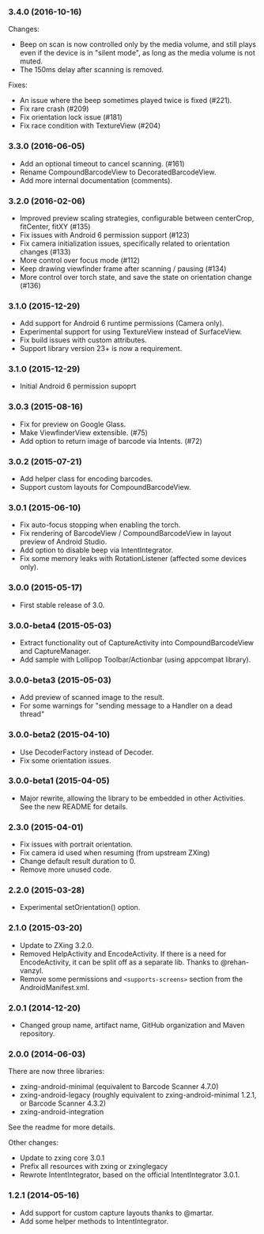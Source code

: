 ### 3.4.0 (2016-10-16)

Changes:
* Beep on scan is now controlled only by the media volume, and still plays
  even if the device is in "silent mode", as long as the media volume is not muted.
* The 150ms delay after scanning is removed.
  
Fixes:
* An issue where the beep sometimes played twice is fixed (#221).
* Fix rare crash (#209)
* Fix orientation lock issue (#181)
* Fix race condition with TextureView (#204)


### 3.3.0 (2016-06-05)

* Add an optional timeout to cancel scanning. (#161)
* Rename CompoundBarcodeView to DecoratedBarcodeView.
* Add more internal documentation (comments).

### 3.2.0 (2016-02-06)

* Improved preview scaling strategies, configurable between centerCrop, fitCenter, fitXY (#135)
* Fix issues with Android 6 permission support (#123)
* Fix camera initialization issues, specifically related to orientation changes (#133)
* More control over focus mode (#112)
* Keep drawing viewfinder frame after scanning / pausing (#134)
* More control over torch state, and save the state on orientation change (#136)

### 3.1.0 (2015-12-29)

* Add support for Android 6 runtime permissions (Camera only).
* Experimental support for using TextureView instead of SurfaceView.
* Fix build issues with custom attributes.
* Support library version 23+ is now a requirement.


### 3.1.0 (2015-12-29)

* Initial Android 6 permission supoprt

### 3.0.3 (2015-08-16)

* Fix for preview on Google Glass.
* Make ViewfinderView extensible. (#75)
* Add option to return image of barcode via Intents. (#72)

### 3.0.2 (2015-07-21)

* Add helper class for encoding barcodes.
* Support custom layouts for CompoundBarcodeView.

### 3.0.1 (2015-06-10)

* Fix auto-focus stopping when enabling the torch.
* Fix rendering of BarcodeView / CompoundBarcodeView in layout preview of Android Studio.
* Add option to disable beep via IntentIntegrator.
* Fix some memory leaks with RotationListener (affected some devices only).

### 3.0.0 (2015-05-17)

* First stable release of 3.0.

### 3.0.0-beta4 (2015-05-03)

* Extract functionality out of CaptureActivity into CompoundBarcodeView and CaptureManager.
* Add sample with Lollipop Toolbar/Actionbar (using appcompat library).

### 3.0.0-beta3 (2015-05-03)

* Add preview of scanned image to the result.
* For some warnings for "sending message to a Handler on a dead thread"

### 3.0.0-beta2 (2015-04-10)

* Use DecoderFactory instead of Decoder.
* Fix some orientation issues.

### 3.0.0-beta1 (2015-04-05)

* Major rewrite, allowing the library to be embedded in other Activities. See the new README for
  details.

### 2.3.0 (2015-04-01)

* Fix issues with portrait orientation.
* Fix camera id used when resuming (from upstream ZXing)
* Change default result duration to 0.
* Remove more unused code.

### 2.2.0 (2015-03-28)

* Experimental setOrientation() option.

### 2.1.0 (2015-03-20)

* Update to ZXing 3.2.0.
* Removed HelpActivity and EncodeActivity. If there is a need for EncodeActivity, it can be split
  off as a separate lib. Thanks to @rehan-vanzyl.
* Remove some permissions and `<supports-screens>` section from the AndroidManifest.xml.

### 2.0.1 (2014-12-20)

* Changed group name, artifact name, GitHub organization and Maven repository.

### 2.0.0 (2014-06-03)

There are now three libraries:
* zxing-android-minimal (equivalent to Barcode Scanner 4.7.0)
* zxing-android-legacy (roughly equivalent to zxing-android-minimal 1.2.1, or Barcode Scanner 4.3.2)
* zxing-android-integration

See the readme for more details.

Other changes:
* Update to zxing core 3.0.1
* Prefix all resources with zxing or zxinglegacy
* Rewrote IntentIntegrator, based on the official IntentIntegrator 3.0.1.


### 1.2.1 (2014-05-16)

* Add support for custom capture layouts thanks to @martar.
* Add some helper methods to IntentIntegrator.
